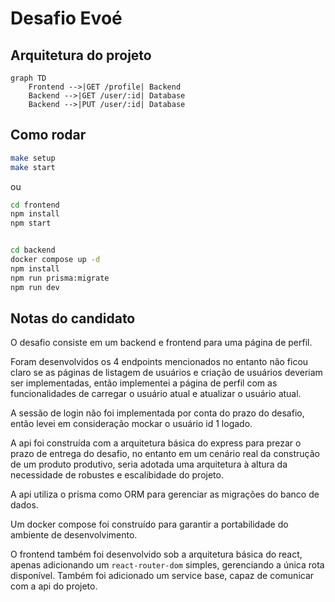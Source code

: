 # Desafio Evoé

## Arquitetura do projeto

```mermaid
graph TD
    Frontend -->|GET /profile| Backend
    Backend -->|GET /user/:id| Database
    Backend -->|PUT /user/:id| Database
```


## Como rodar

```bash
make setup
make start
```

ou

```bash
cd frontend 
npm install
npm start


cd backend
docker compose up -d
npm install
npm run prisma:migrate
npm run dev
```


## Notas do candidato

O desafio consiste em um backend e frontend para uma página de perfil.

Foram desenvolvidos os 4 endpoints mencionados no entanto não ficou claro se as páginas de listagem de usuários e criação de usuários deveriam ser implementadas, então implementei a página de perfil com as funcionalidades de carregar o usuário atual e atualizar o usuário atual.

A sessão de login não foi implementada por conta do prazo do desafio, então levei em consideração mockar o usuário id 1 logado.

A api foi construída com a arquitetura básica do express para prezar o prazo de entrega do desafio, no entanto em um cenário real da construção de um produto produtivo, seria adotada uma arquitetura à altura da necessidade de robustes e escalibidade do projeto.

A api utiliza o prisma como ORM para gerenciar as migrações do banco de dados.

Um docker compose foi construído para garantir a portabilidade do ambiente de desenvolvimento. 

O frontend também foi desenvolvido sob a arquitetura básica do react, apenas adicionando um `react-router-dom` simples, gerenciando a única rota disponível. Também foi adicionado um service base, capaz de comunicar com a api do projeto.

